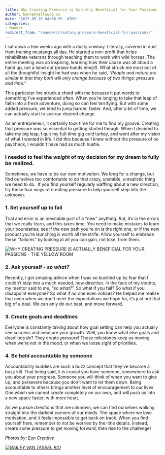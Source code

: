 ```yaml
---
title: Why Creating Pressure is Actually Beneficial for Your Passions
author: hanna@yellowco.co
date: '2017-05-10 04:00:30 -0700'
categories:
- Wander
redirect_from: "/wander/creating-pressure-beneficial-for-passions/"
---
```


I sat down a few weeks ago with a dusty cowboy. Literally, covered in dust from training mustangs all day. He started a non-profit that helps rehabilitate veterans through teaching them to work with wild horses. The entire meeting was so inspiring, learning how their cause was all about a hand up, not a hand _out_ (praise hands emoji!). What struck me most out of all the thoughtful insight he had was when he said, “_People and nature are similar in that they both will only change because of two things: pressure and time._”

This particular line struck a chord with me because it put words to something I've experienced often. When you’re longing to take that leap of faith into a fresh adventure, doing so can feel terrifying. But with some added pressure, we tend to jump harder, faster. And, after a bit of time, we can actually start to see our desired change.

As an entrepreneur, it certainly took time for me to find my groove. Creating that pressure was so essential to getting started though. When I decided to take my big leap, I quit my full-time gig cold turkey, and went after my vision of what I wanted in life. I did this because I knew without the pressure of no paycheck, I wouldn't have had as much hustle.

### **I needed to feel the _weight_ of my decision for my dream to fully be realized.**

Sometimes, we have to be our own motivation. We long for a change, but find ourselves too comfortable to do that crazy, unstable, unrealistic thing we need to do.  If you find yourself regularly waffling about a new direction, try these four ways of creating pressure to help yourself step into the unknown.

### **1\. Set yourself up to fail**

Trial and error is an inevitable part of a “new” anything. _But,_ it’s in the errors that we really learn, and this takes time. You need to make mistakes to learn your boundaries, see if the new path you’re on is the right one, or if the new product you’re launching is worth all the strife. Allow yourself to embrace these "failures" by looking at all you can gain, not lose, from them.

![WHY CREATING PRESSURE IS ACTUALLY BENEFICIAL FOR YOUR PASSIONS - THE YELLOW ROOM](http://yellowco.co/wp-content/uploads/2017/05/TheFinerFewer-Final-114.jpg)

### 2\. Ask yourself - _so what?_

Recently, I got amazing advice when I was so buckled up by fear that I couldn’t step into a much needed, new direction. In the face of my doubts, my mentor said to me, “_so what?_”. So what if you fail? So what if you disappoint everyone? So what if no one even notices? He helped me realize that even when we don't meet the expectations we hope for, it’s just not that big of a deal. We can only do our best, and move forward.

### **3\. Create goals and deadlines**

Everyone is constantly talking about how goal setting can help you actually see success and measure your growth. Well, you know what else goals and deadlines do? They create _pressure_! These milestones keep us moving when we're not in the mood, or when we loose sight of priorities.

### **4. Be held accountable by someone**

Accountability buddies are such a buzz concept that they've become a buzz kill. That being said, it _is_ crucial you have someone, somewhere to ask you about your progress. Someone you will think of when you want to give up, and persevere because you don’t want to let them down. Being accountable to others brings another level of encouragement to our lives. One which we cannot create completely on our own, and will push us into a new space faster, with more heart.

As we pursue directions that are unknown, we can find ourselves walking straight into the darkest corners of our minds. The space where we lose motivation, and it feels impossible to get back on track. When you find yourself here, remember to not be worried by the little details. Instead, create some pressure to get moving forward, then rise to the challenge!

_Photos by: [Eun Creative](http://www.euncreative.com/)_

_[![BAILEY VAN TASSEL BIO](http://yellowco.co/wp-content/uploads/2017/04/BAILEY-VAN-TASSEL-BIO-new.jpg)](http://www.abelimpact.com/about/)_
